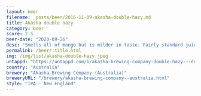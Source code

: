 ```yaml
---
layout: beer
filename: _posts/beer/2016-11-09-akasha-double-hazy.md
title: Akasha double hazy
category: beer
score: 7.5
beer-date: "2020-09-26"
desc: "Smells all of mango but is milder in taste. Fairly standard juicy IPA"
permalink: /beer/:title.html
img: /img/list/akasha-double-hazy.jpeg
untappd: "https://untappd.com/b/akasha-brewing-company-double-hazy---double-hazy-mosaic-ipa/3957009"
country: "Australia"
brewery: "Akasha Brewing Company (Australia)"
breweryURL: "/brewery/akasha-brewing-company--australia.html"
style: "IPA - New England"
---
```

